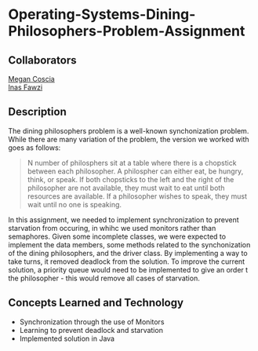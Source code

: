# Operating-Systems-Dining-Philosophers-Problem-Assignment

## Collaborators
[Megan Coscia](https://github.com/m-coscia) <br>
[Inas Fawzi](https://github.com/inas-fawzi) <br>

## Description
The dining philosophers problem is a well-known synchonization problem. While there are many variation of the problem, the version we worked with goes as follows: <br>

> N number of philosphers sit at a table where there is a chopstick between each philosopher. A philospher can either eat, be hungry, think, or speak. If both chopsticks to the left and the right of the philosopher are not available, they must wait to eat until both resources are available. If a philosopher wishes to speak, they must wait until no one is speaking.<br>

In this assignment, we needed to implement synchronization to prevent starvation from occuring, in whihc we used monitors rather than semaphores. Given some incomplete classes, we were expected to implement the data members, some methods related to the synchonization of the dining philosophers, and the driver class. By implementing a way to take turns, it removed deadlock from the solution. To improve the current solution, a priority queue would need to be implemented to give an order t the philosopher - this would remove all cases of starvation.

## Concepts Learned and Technology
- Synchronization through the use of Monitors
- Learning to prevent deadlock and starvation
- Implemented solution in Java

